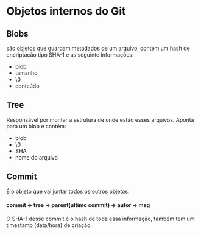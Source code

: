 # Objetos internos do Git

## Blobs
são objetos que guardam metadados de um arquivo, contém um hash de encriptação tipo SHA-1 e as seguinte informações:
 - blob
 - tamanho 
 - \0
 - conteúdo

## Tree
Responsável por montar a estrutura de onde estão esses arquivos.
Aponta para um blob e contém:
 - blob
 - \0
 - SHA
 - nome do arquivo

## Commit
É o objeto que vai juntar todos os outros objetos.

#### commit -> tree -> parent(ultimo commit) -> autor -> msg

O SHA-1 desse commit é o hash de toda essa informação, também tem um timestamp (data/hora) de criação.

